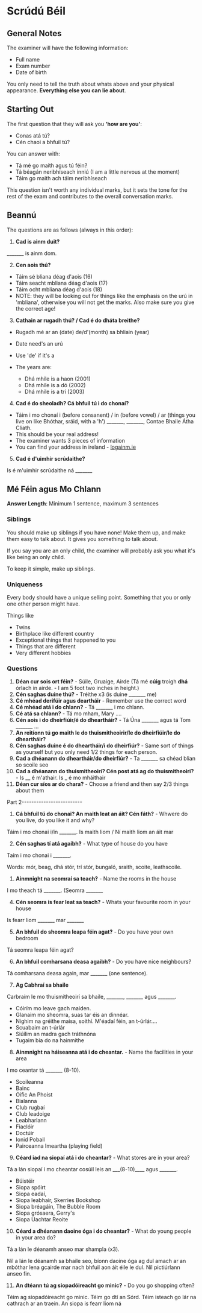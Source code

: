 # Scrúdú Béil

## General Notes

The examiner will have the following information:

- Full name
- Exam number
- Date of birth

You only need to tell the truth about whats above and your physical appearance.
**Everything else you can lie about**.

## Starting Out

The first question that they will ask you **'how are you'**:

- Conas atá tú?
- Cén chaoi a bhfuil tú?

You can answer with:

- Tá mé go maith agus tú féin?
- Tá béagán neribhíseach inniú (I am a little nervous at the moment)
- Táim go maith ach táim neribhíseach

This question isn't worth any individual marks, but it sets the tone for the rest of the exam and contributes to the overall conversation marks.

## Beannú

The questions are as follows (always in this order):

1. **Cad is ainm duit?**

\_\_\_\_\_\_\_ is ainm dom.

2. **Cen aois thú?**

- Táim sé bliana déag d'aois (16)
- Táim seacht mbliana déag d'aois (17)
- Táim ocht mbliana déag d'aois (18)
- NOTE: they will be looking out for things like the emphasis on the urú in 'mbliana', otherwise you will not get the marks. Also make sure you give the correct age!

3. **Cathain ar rugadh thú? / Cad é do dháta breithe?**

- Rugadh mé ar an (date) de/d'(month) sa bhliain (year)
- Date need's an urú
- Use 'de' if it's a
- The years are:

  - Dhá mhíle is a haon (2001)
  - Dhá mhíle is a dó (2002)
  - Dhá mhíle is a trí (2003)

4. **Cad é do sheoladh? Cá bhfuil tú i do chonaí?**

- Táim i mo chonaí i (before consanent) / in (before vowel) / ar (things you live on like Bhóthar, sráid, with a 'h')
  \_\_\_\_\_\_\_, \_\_\_\_\_\_\_, Contae Bhaile Átha Cliath.
- This should be your real address!
- The examiner wants 3 pieces of information
- You can find your address in ireland - [logainm.ie](http://logainm.ie)

5. **Cad é d'uimhir scrúdaithe?**

Is é m'uimhir scrúdaithe ná \_\_\_\_\_\_\_

## Mé Féin agus Mo Chlann

**Answer Length**: Minimum 1 sentence, maximum 3 sentences

### Siblings

You should make up siblings if you have none! Make them up, and make them easy to talk about.
It gives you something to talk about.

If you say you are an only child, the examiner will probably ask you what it's like being an only child.

To keep it simple, make up siblings.

### Uniqueness

Every body should have a unique selling point. Something that you or only one other person might have.

Things like 

* Twins
* Birthplace like different country
* Exceptional things that happened to you
* Things that are different
* Very different hobbies

### Questions

1. **Déan cur sois ort féin?** - Súile, Gruaige, Airde (Tá mé **cúig** troigh **dhá** órlach in airde. - I am 5 foot two inches in height.)
2. **Cén saghas duine thú?** - Tréithe x3 (is duine \_\_\_\_\_\_\_ me)
3. **Cé mhéad derifúir agus deartháir** - Remember use the correct word
4. **Cé mhéad atá i do chlann?** - Tá \_\_\_\_\_\_\_ i mo chlann.
5. **Cé atá sa chlann?** - Tá mo mham, Mary ....
6. **Cén aois i do dheirfiúir/é do dheartháir?** - Tá Úna \_\_\_\_\_\_\_ agus tá Tom  \_\_\_\_\_\_\_ ...
7. **An reitíonn tú go maith le do thuismitheoirir/le do dheirfiúir/le do dheartháir?**
8. **Cén saghas duine é do dheartháir/i do dheirfiúr?** - Same sort of things as yourself but you only need 1/2 things for each person.
9.  **Cad a dhéanann do dheartháir/do dheirfiúr?** - Ta \_\_\_\_\_\_\_ sa chéad blian so scoile seo
10. **Cad a dhéanann do thuismitheoirí? Cén post atá ag do thuismitheoiri?** - Is __ é m'athair. Is _ é mo mháithair
11. **Déan cur síos ar do chara?** - Choose a friend and then say 2/3 things about them

Part 2-------------------------

1. **Cá bhfuil tú do chonai? An maith leat an áit? Cén fáth?** - Whwere do you live, do you like it and why?

Táim i mo chonai i/in \_\_\_\_\_\_\_. 
Is maith liom / Ní maith liom an áit mar

2. **Cén saghas tí atá agaibh?** - What type of house do you have

Taím i mo chonai i \_\_\_\_\_\_\_.

Words: mór, beag, dhá stór, trí stór, bungaló, sraith, scoite, leathscoile.

1. **Ainmnight na seomraí sa teach?** - Name the rooms in the house

I mo theach tá \_\_\_\_\_\_\_. (Seomra \_\_\_\_\_\_\_

4. **Cén seomra is fear leat sa teach?** - Whats your favourite room in your house

Is fearr liom \_\_\_\_\_\_\_ mar \_\_\_\_\_\_\_

5. **An bhfuil do sheomra leapa féin agat?** - Do you have your own bedroom

Tá seomra leapa féin agat?

6. **An bhfuil comharsana deasa agaibh?** - Do you have nice neighbours?

Tá comharsana deasa again, mar \_\_\_\_\_\_\_ (one sentence).

7. **Ag Cabhraí sa bhaile**

Carbraím le mo thuismitheoirí sa bhaile, \_\_\_\_\_\_\_, \_\_\_\_\_\_\_ agus \_\_\_\_\_\_\_.

 - Cóirím mo leave gach maiden.
 - Glanaim mo sheomra, suas tar éis an dinnéar.
 - Nighim na gréithe maisa, soithí. M'éadaí féin, an t-úrlár....
 - Scuabaim an t-úrlár
 - Siúilim an madra gach tráthnóna
 - Tugaim bia do na hainmithe

8. **Ainmnight na háiseanna atá i do cheantar.** - Name the facilities in your area

I mo ceantar tá \_\_\_\_\_\_\_ (8-10).

- Scoileanna
- Bainc
- Oific An Phoist
- Bialanna
- Club rugbaí
- Club leadoige
- Leabharlann
- Fiaclóir
- Doctúir
- Ionid Pobail
- Pairceanna Imeartha (playing field)

9. **Céard iad na siopaí atá i do cheantar?** - What stores are in your area?

Tá a lán siopaí i mo cheantar cosúil leis an \_\_\_\(8-10)_\_\_\_ agus \_\_\_\_\_\_\_.

- Búistéir
- Siopa spóirt
- Siopa eadaí,
- Siopa leabhair, Skerries Bookshop
- Siopa bréagáin, The Bubble Room
- Siopa grósaera, Gerry's
- Siopa Uachtar Reoite

10. **Céard a dhéanann daoine óga i do cheantar?** - What do young people in your area do?

Tá a lán le déanamh anseo mar shampla (x3).

Níl a lán le déanamh sa bhaile seo, bíonn daoine óga ag dul amach ar an mbóthar lena gcairde mar nach bhfuil aon áit éile le dul. Níl pictiúrlann anseo fin.

11. **An dtéann tú ag siopadóireacht go minic?** - Do you go shopping often?

Téim ag siopadóireacht go minic. Téim go dtí an Sórd. Téim isteach go lár na cathrach ar an traein. An siopa is fearr liom ná